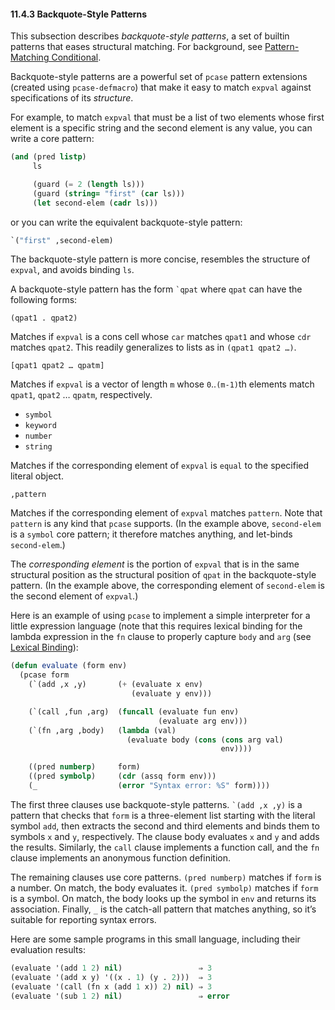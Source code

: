 

#### 11.4.3 Backquote-Style Patterns

This subsection describes *backquote-style patterns*, a set of builtin patterns that eases structural matching. For background, see [Pattern-Matching Conditional](Pattern_002dMatching-Conditional.html).

Backquote-style patterns are a powerful set of `pcase` pattern extensions (created using `pcase-defmacro`) that make it easy to match `expval` against specifications of its *structure*.

For example, to match `expval` that must be a list of two elements whose first element is a specific string and the second element is any value, you can write a core pattern:

```lisp
(and (pred listp)
     ls
```

```lisp
     (guard (= 2 (length ls)))
     (guard (string= "first" (car ls)))
     (let second-elem (cadr ls)))
```

or you can write the equivalent backquote-style pattern:

```lisp
`("first" ,second-elem)
```

The backquote-style pattern is more concise, resembles the structure of `expval`, and avoids binding `ls`.

A backquote-style pattern has the form `` `qpat `` where `qpat` can have the following forms:

`(qpat1 . qpat2)`

Matches if `expval` is a cons cell whose `car` matches `qpat1` and whose `cdr` matches `qpat2`. This readily generalizes to lists as in `(qpat1 qpat2 …)`.

`[qpat1 qpat2 … qpatm]`

Matches if `expval` is a vector of length `m` whose `0`..`(m-1)`th elements match `qpat1`, `qpat2` … `qpatm`, respectively.

*   `symbol`
*   `keyword`
*   `number`
*   `string`

Matches if the corresponding element of `expval` is `equal` to the specified literal object.

`,pattern`

Matches if the corresponding element of `expval` matches `pattern`. Note that `pattern` is any kind that `pcase` supports. (In the example above, `second-elem` is a `symbol` core pattern; it therefore matches anything, and let-binds `second-elem`.)

The *corresponding element* is the portion of `expval` that is in the same structural position as the structural position of `qpat` in the backquote-style pattern. (In the example above, the corresponding element of `second-elem` is the second element of `expval`.)

Here is an example of using `pcase` to implement a simple interpreter for a little expression language (note that this requires lexical binding for the lambda expression in the `fn` clause to properly capture `body` and `arg` (see [Lexical Binding](Lexical-Binding.html)):

```lisp
(defun evaluate (form env)
  (pcase form
    (`(add ,x ,y)       (+ (evaluate x env)
                           (evaluate y env)))
```

```lisp
    (`(call ,fun ,arg)  (funcall (evaluate fun env)
                                 (evaluate arg env)))
    (`(fn ,arg ,body)   (lambda (val)
                          (evaluate body (cons (cons arg val)
                                               env))))
```

```lisp
    ((pred numberp)     form)
    ((pred symbolp)     (cdr (assq form env)))
    (_                  (error "Syntax error: %S" form))))
```

The first three clauses use backquote-style patterns. `` `(add ,x ,y) `` is a pattern that checks that `form` is a three-element list starting with the literal symbol `add`, then extracts the second and third elements and binds them to symbols `x` and `y`, respectively. The clause body evaluates `x` and `y` and adds the results. Similarly, the `call` clause implements a function call, and the `fn` clause implements an anonymous function definition.

The remaining clauses use core patterns. `(pred numberp)` matches if `form` is a number. On match, the body evaluates it. `(pred symbolp)` matches if `form` is a symbol. On match, the body looks up the symbol in `env` and returns its association. Finally, `_` is the catch-all pattern that matches anything, so it’s suitable for reporting syntax errors.

Here are some sample programs in this small language, including their evaluation results:

```lisp
(evaluate '(add 1 2) nil)                 ⇒ 3
(evaluate '(add x y) '((x . 1) (y . 2)))  ⇒ 3
(evaluate '(call (fn x (add 1 x)) 2) nil) ⇒ 3
(evaluate '(sub 1 2) nil)                 ⇒ error
```
